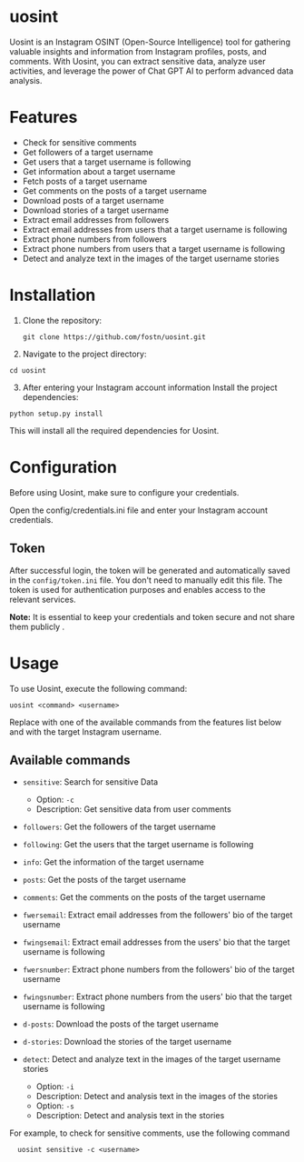 
# uosint
Uosint is an Instagram OSINT (Open-Source Intelligence) tool for gathering valuable insights and information from Instagram profiles, posts, and comments. With Uosint, you can extract sensitive data, analyze user activities, and leverage the power of Chat GPT AI to perform advanced data analysis.

# Features

- Check for sensitive comments
- Get followers of a target username
- Get users that a target username is following
- Get information about a target username
- Fetch posts of a target username
- Get comments on the posts of a target username
- Download posts of a target username
- Download stories of a target username
- Extract email addresses from followers
- Extract email addresses from users that a target username is following
- Extract phone numbers from followers
- Extract phone numbers from users that a target username is following
- Detect and analyze text in the images of the target username stories
# Installation

1. Clone the repository:
   ```shell
   git clone https://github.com/fostn/uosint.git
   ```
2. Navigate to the project directory:
  ```shell
  cd uosint
  ```
3. After entering your Instagram account information Install the project dependencies:

 ```shell
 python setup.py install
 ```
 This will install all the required dependencies for Uosint.
# Configuration
Before using Uosint, make sure to configure your credentials.

Open the config/credentials.ini file and enter your Instagram account credentials.

## Token

After successful login, the token will be generated and automatically saved in the `config/token.ini` file. You don't need to manually edit this file. The token is used for authentication purposes and enables access to the relevant services.

**Note:** It is essential to keep your credentials and token secure and not share them publicly .
# Usage

To use Uosint, execute the following command:
```shell
uosint <command> <username>
```
Replace <command> with one of the available commands from the features list below and <username> with the target Instagram username.
## Available commands
- `sensitive`: Search for sensitive Data
    - Option: `-c`
    - Description: Get sensitive data from user comments

- `followers`: Get the followers of the target username
- `following`: Get the users that the target username is following
- `info`: Get the information of the target username
- `posts`: Get the posts of the target username
- `comments`: Get the comments on the posts of the target username
- `fwersemail`: Extract email addresses from the followers' bio of the target username
- `fwingsemail`: Extract email addresses from the users' bio that the target username is following
- `fwersnumber`: Extract phone numbers from the followers' bio of the target username
- `fwingsnumber`: Extract phone numbers from the users' bio that the target username is following
- `d-posts`: Download the posts of the target username
- `d-stories`: Download the stories of the target username
- `detect`: Detect and analyze text in the images of the target username stories
    - Option: `-i`
    - Description: Detect and analysis text in the images of the stories
   - Option: `-s`
    - Description: Detect and analysis text in the stories

For example, to check for sensitive comments, use the following command
```shell
  uosint sensitive -c <username>

 ```
 
